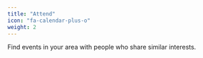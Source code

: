 ```yaml
---
title: "Attend"
icon: "fa-calendar-plus-o"
weight: 2
---
```

Find events in your area with people who share similar interests.
